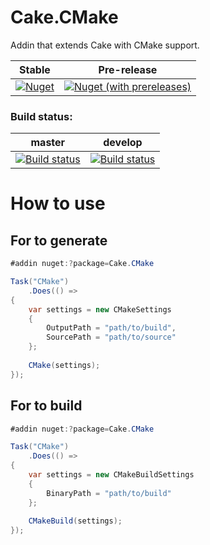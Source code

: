 # Cake.CMake

Addin that extends Cake with CMake support.


| Stable | Pre-release |
|:--:|:--:|
|[![Nuget](https://img.shields.io/nuget/v/Cake.CMake.svg)](https://www.nuget.org/packages/Cake.CMake)|[![Nuget (with prereleases)](https://img.shields.io/nuget/vpre/Cake.CMake)](https://www.nuget.org/packages/Cake.CMake)|

### Build status:

| master | develop |
|:--:|:--:|
|[![Build status](https://ci.appveyor.com/api/projects/status/e5k60e6yfk57i0jm/branch/develop?svg=true)](https://ci.appveyor.com/project/cakecontrib/cake-cmake/branch/develop)|[![Build status](https://ci.appveyor.com/api/projects/status/e5k60e6yfk57i0jm/branch/master?svg=true)](https://ci.appveyor.com/project/cakecontrib/cake-cmake/branch/master)|

# How to use

## For to generate 
```csharp
#addin nuget:?package=Cake.CMake

Task("CMake")
    .Does(() =>
{
    var settings = new CMakeSettings
    {
        OutputPath = "path/to/build",
        SourcePath = "path/to/source"
    };
    
    CMake(settings);
});

```
## For to build 
```csharp
#addin nuget:?package=Cake.CMake

Task("CMake")
    .Does(() =>
{
    var settings = new CMakeBuildSettings
    {
        BinaryPath = "path/to/build"
    };
    
    CMakeBuild(settings);
});

```
